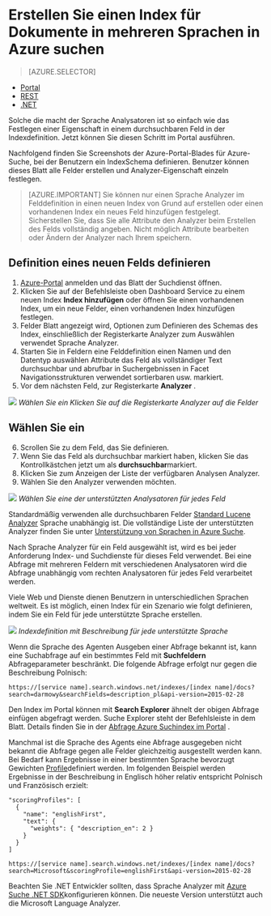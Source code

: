 <properties
   pageTitle="Erstellen Sie einen Index für Dokumente in mehreren Sprachen in Azure suchen | Microsoft Azure | Gehostete Cloud-Suchdienst"
   description=" Azure unterstützt 56 Sprachen Sprache Analyzer von Lucene und Verarbeitung natürlicher Sprache von Microsoft nutzen."
   services="search"
   documentationCenter=""
   authors="yahnoosh"
   manager="pablocas"
   editor=""/>

<tags
   ms.service="search"
   ms.devlang="na"
   ms.workload="search"
   ms.topic="article"
   ms.tgt_pltfrm="na"
   ms.date="07/14/2016"
   ms.author="jlembicz"/>

# <a name="create-an-index-for-documents-in-multiple-languages-in-azure-search"></a>Erstellen Sie einen Index für Dokumente in mehreren Sprachen in Azure suchen
> [AZURE.SELECTOR]
- [Portal](search-language-support.md)
- [REST](https://msdn.microsoft.com/library/azure/dn879793.aspx)
- [.NET](https://msdn.microsoft.com/library/azure/microsoft.azure.search.models.analyzername.aspx)

Solche die macht der Sprache Analysatoren ist so einfach wie das Festlegen einer Eigenschaft in einem durchsuchbaren Feld in der Indexdefinition. Jetzt können Sie diesen Schritt im Portal ausführen.

Nachfolgend finden Sie Screenshots der Azure-Portal-Blades für Azure-Suche, bei der Benutzern ein IndexSchema definieren. Benutzer können dieses Blatt alle Felder erstellen und Analyzer-Eigenschaft einzeln festlegen.

> [AZURE.IMPORTANT] Sie können nur einen Sprache Analyzer im Felddefinition in einen neuen Index von Grund auf erstellen oder einen vorhandenen Index ein neues Feld hinzufügen festgelegt. Sicherstellen Sie, dass Sie alle Attribute den Analyzer beim Erstellen des Felds vollständig angeben. Nicht möglich Attribute bearbeiten oder Ändern der Analyzer nach Ihrem speichern.

## <a name="define-a-new-field-definition"></a>Definition eines neuen Felds definieren

1. [Azure-Portal](https://portal.azure.com) anmelden und das Blatt der Suchdienst öffnen.
2. Klicken Sie auf der Befehlsleiste oben Dashboard Service zu einem neuen Index **Index hinzufügen** oder öffnen Sie einen vorhandenen Index, um ein neue Felder, einen vorhandenen Index hinzufügen festlegen.
3. Felder Blatt angezeigt wird, Optionen zum Definieren des Schemas des Index, einschließlich der Registerkarte Analyzer zum Auswählen verwendet Sprache Analyzer.
4. Starten Sie in Feldern eine Felddefinition einen Namen und den Datentyp auswählen Attribute das Feld als vollständiger Text durchsuchbar und abrufbar in Suchergebnissen in Facet Navigationsstrukturen verwendet sortierbaren usw. markiert. 
5. Vor dem nächsten Feld, zur Registerkarte **Analyzer** . 

   
![][1]
*Wählen Sie ein Klicken Sie auf die Registerkarte Analyzer auf die Felder*

## <a name="choose-an-analyzer"></a>Wählen Sie ein

6. Scrollen Sie zu dem Feld, das Sie definieren. 
7. Wenn Sie das Feld als durchsuchbar markiert haben, klicken Sie das Kontrollkästchen jetzt um als **durchsuchbar**markiert.
8. Klicken Sie zum Anzeigen der Liste der verfügbaren Analysen Analyzer.
9. Wählen Sie den Analyzer verwenden möchten.

![][2]
*Wählen Sie eine der unterstützten Analysatoren für jedes Feld*

Standardmäßig verwenden alle durchsuchbaren Felder [Standard Lucene Analyzer](http://lucene.apache.org/core/4_10_0/analyzers-common/org/apache/lucene/analysis/standard/StandardAnalyzer.html) Sprache unabhängig ist. Die vollständige Liste der unterstützten Analyzer finden Sie unter [Unterstützung von Sprachen in Azure Suche](https://msdn.microsoft.com/library/azure/dn879793.aspx).

Nach Sprache Analyzer für ein Feld ausgewählt ist, wird es bei jeder Anforderung Index- und Suchdienste für dieses Feld verwendet. Bei eine Abfrage mit mehreren Feldern mit verschiedenen Analysatoren wird die Abfrage unabhängig vom rechten Analysatoren für jedes Feld verarbeitet werden.

Viele Web und Dienste dienen Benutzern in unterschiedlichen Sprachen weltweit. Es ist möglich, einen Index für ein Szenario wie folgt definieren, indem Sie ein Feld für jede unterstützte Sprache erstellen.

![][3]
*Indexdefinition mit Beschreibung für jede unterstützte Sprache*

Wenn die Sprache des Agenten Ausgeben einer Abfrage bekannt ist, kann eine Suchabfrage auf ein bestimmtes Feld mit **Suchfeldern** Abfrageparameter beschränkt. Die folgende Abfrage erfolgt nur gegen die Beschreibung Polnisch:

`https://[service name].search.windows.net/indexes/[index name]/docs?search=darmowy&searchFields=description_pl&api-version=2015-02-28`

Den Index im Portal können mit **Search Explorer** ähnelt der obigen Abfrage einfügen abgefragt werden. Suche Explorer steht der Befehlsleiste in dem Blatt. Details finden Sie in der [Abfrage Azure Suchindex im Portal](search-explorer.md) .

Manchmal ist die Sprache des Agents eine Abfrage ausgegeben nicht bekannt die Abfrage gegen alle Felder gleichzeitig ausgestellt werden kann. Bei Bedarf kann Ergebnisse in einer bestimmten Sprache bevorzugt Gewichten [Profile](https://msdn.microsoft.com/library/azure/dn798928.aspx)definiert werden. Im folgenden Beispiel werden Ergebnisse in der Beschreibung in Englisch höher relativ entspricht Polnisch und Französisch erzielt:

    "scoringProfiles": [
      {
        "name": "englishFirst",
        "text": {
          "weights": { "description_en": 2 }
        }
      }
    ]

`https://[service name].search.windows.net/indexes/[index name]/docs?search=Microsoft&scoringProfile=englishFirst&api-version=2015-02-28`

Beachten Sie .NET Entwickler sollten, dass Sprache Analyzer mit [Azure Suche .NET SDK](http://www.nuget.org/packages/Microsoft.Azure.Search)konfigurieren können. Die neueste Version unterstützt auch die Microsoft Language Analyzer.

<!-- Image References -->
[1]: ./media/search-language-support/AnalyzerTab.png
[2]: ./media/search-language-support/SelectAnalyzer.png
[3]: ./media/search-language-support/IndexDefinition.png
